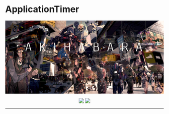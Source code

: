 # ApplicationTimer

<img alt="Image Banner" src="https://raw.githubusercontent.com/Edenskull/ApplicationTimer/master/.github/UI_ASSETS/Banner.jpg?sanitize=true" align="center"/>
</br>
<p align="center">
  <a href="https://github.com/Edenskull/ApplicationTimer/blob/master/LICENSE"><img src="https://img.shields.io/github/license/Edenskull/ApplicationTimer.svg"/></a>
  <a href="https://github.com/Edenskull/ApplicationTimer/issues"><img src="https://img.shields.io/github/issues/Edenskull/ApplicationTimer.svg"/></a>
</p>

---